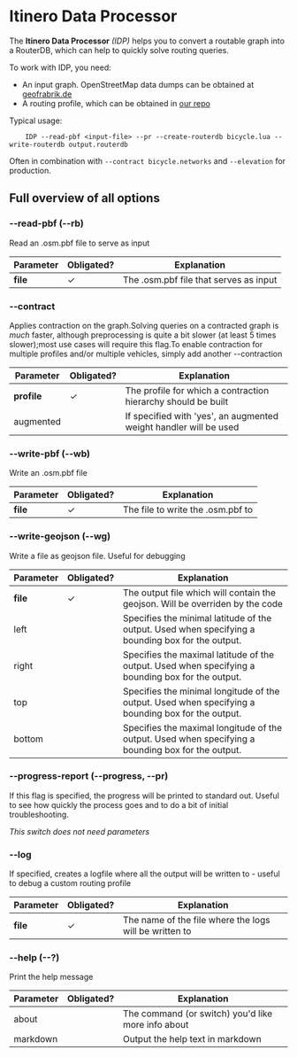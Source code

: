  Itinero Data Processor 
 ====================== 

The **Itinero Data Processor** *(IDP)* helps you to convert a routable graph into a RouterDB, which can help to quickly solve routing queries.

To work with IDP, you need:

- An input graph. OpenStreetMap data dumps can be obtained at [geofrabrik.de](http://download.geofabrik.de/)
- A routing profile, which can be obtained in [our repo](https://github.com/anyways-open/routing-profiles/) 

Typical usage:

        IDP --read-pbf <input-file> --pr --create-routerdb bicycle.lua --write-routerdb output.routerdb

Often in combination with `--contract bicycle.networks` and `--elevation` for production.


 Full overview of all options 
 ------------------------------- 

### --read-pbf (--rb)
   Read an .osm.pbf file to serve as input

| Parameter  | Obligated? | Explanation       |
|----------- | ---------- | ----------------- |
| **file** | ✓ | The .osm.pbf file that serves as input | 

### --contract
   Applies contraction on the graph.Solving queries on a contracted graph is _much_ faster, although preprocessing is quite a bit slower (at least 5 times slower);most use cases will require this flag.To enable contraction for multiple profiles and/or multiple vehicles, simply add another --contraction

| Parameter  | Obligated? | Explanation       |
|----------- | ---------- | ----------------- |
| **profile** | ✓ | The profile for which a contraction hierarchy should be built | 
| augmented | | If specified with 'yes', an augmented weight handler will be used | 

### --write-pbf (--wb)
   Write an .osm.pbf file

| Parameter  | Obligated? | Explanation       |
|----------- | ---------- | ----------------- |
| **file** | ✓ | The file to write the .osm.pbf to | 

### --write-geojson (--wg)
   Write a file as geojson file. Useful for debugging

| Parameter  | Obligated? | Explanation       |
|----------- | ---------- | ----------------- |
| **file** | ✓ | The output file which will contain the geojson. Will be overriden by the code | 
| left | | Specifies the minimal latitude of the output. Used when specifying a bounding box for the output. | 
| right | | Specifies the maximal latitude of the output. Used when specifying a bounding box for the output. | 
| top | | Specifies the minimal longitude of the output. Used when specifying a bounding box for the output. | 
| bottom | | Specifies the maximal longitude of the output. Used when specifying a bounding box for the output. | 

### --progress-report (--progress, --pr)
   If this flag is specified, the progress will be printed to standard out. Useful to see how quickly the process goes and to do a bit of initial troubleshooting.



*This switch does not need parameters*

### --log
   If specified, creates a logfile where all the output will be written to - useful to debug a custom routing profile

| Parameter  | Obligated? | Explanation       |
|----------- | ---------- | ----------------- |
| **file** | ✓ | The name of the file where the logs will be written to | 

### --help (--?)
   Print the help message

| Parameter  | Obligated? | Explanation       |
|----------- | ---------- | ----------------- |
| about | | The command (or switch) you'd like more info about | 
| markdown | | Output the help text in markdown | 

